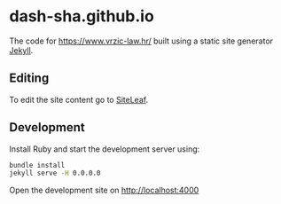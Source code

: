 # dash-sha.github.io

The code for <https://www.vrzic-law.hr/> built using a static site generator
[Jekyll](https://jekyllrb.com/).

## Editing

To edit the site content go to [SiteLeaf](https://manage.siteleaf.com/).

## Development

Install Ruby and start the development server using:

```bash
bundle install
jekyll serve -H 0.0.0.0
```

Open the development site on <http://localhost:4000>
